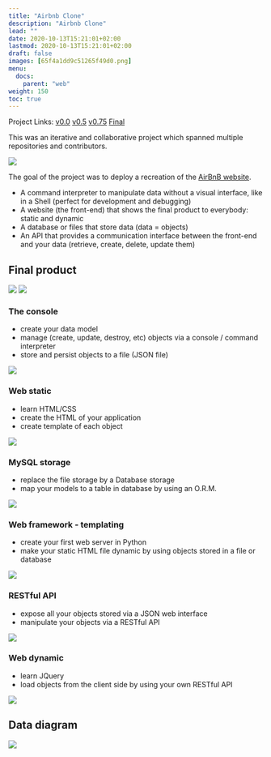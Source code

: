 ```yaml
---
title: "Airbnb Clone"
description: "Airbnb Clone"
lead: ""
date: 2020-10-13T15:21:01+02:00
lastmod: 2020-10-13T15:21:01+02:00
draft: false
images: [65f4a1dd9c51265f49d0.png]
menu:
  docs:
    parent: "web"
weight: 150
toc: true
---
```



Project Links: [v0.0](https://github.com/peytonbrsmith/airbnb_clone) [v0.5](https://github.com/peytonbrsmith/airbnb_clone_v2) [v0.75](https://github.com/peytonbrsmith/airbnb_clone_v3) [Final](https://github.com/peytonbrsmith/airbnb_clone_v4)

This was an iterative and collaborative project which spanned multiple repositories and contributors.

![](65f4a1dd9c51265f49d0.png)

The goal of the project was to deploy a recreation of the [AirBnB website](https://www.airbnb.com/ "AirBnB website").

-   A command interpreter to manipulate data without a visual interface,
    like in a Shell (perfect for development and debugging)
-   A website (the front-end) that shows the final product to everybody:
    static and dynamic
-   A database or files that store data (data = objects)
-   An API that provides a communication interface between the front-end
    and your data (retrieve, create, delete, update them)

## Final product

![](fe2e3e7701dec72ce612472dab9bb55fe0e9f6d4.png)
![](da2584da58f1d99a72f0a4d8d22c1e485468f941.png)


### The console

-   create your data model
-   manage (create, update, destroy, etc) objects via a console /
    command interpreter
-   store and persist objects to a file (JSON file)

![](815046647d23428a14ca.png)

### Web static

-   learn HTML/CSS
-   create the HTML of your application
-   create template of each object

![](87c01524ada6080f40fc.png)

### MySQL storage

-   replace the file storage by a Database storage
-   map your models to a table in database by using an O.R.M.

![](5284383714459fa68841.png)

### Web framework - templating

-   create your first web server in Python
-   make your static HTML file dynamic by using objects stored in a file
    or database

![](cb778ec8a13acecb53ef.png)

### RESTful API

-   expose all your objects stored via a JSON web interface
-   manipulate your objects via a RESTful API

![](06fccc41df40ab8f9d49.png)

### Web dynamic

-   learn JQuery
-   load objects from the client side by using your own RESTful API

![](d2d06462824fab5846f3.png)

## Data diagram

![](99e1a8f2be8c09d5ce5ac321e8cf39f0917f8db5.jpg)



